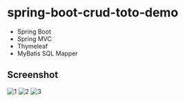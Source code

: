 # spring-boot-crud-toto-demo
- Spring Boot
- Spring MVC
- Thymeleaf
- MyBatis SQL Mapper

## Screenshot
![1](https://user-images.githubusercontent.com/31620041/77121644-083fa100-6a7f-11ea-9db7-081ddba08027.png)
![2](https://user-images.githubusercontent.com/31620041/77121648-0b3a9180-6a7f-11ea-8494-1374ffe59f95.png)
![3](https://user-images.githubusercontent.com/31620041/77121653-0bd32800-6a7f-11ea-98a5-1daacbddb540.png)
